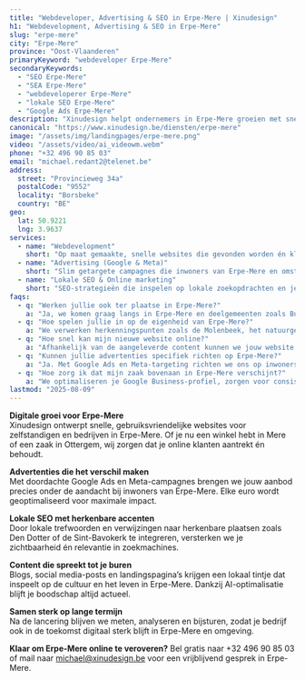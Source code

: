 ```yaml
---
title: "Webdeveloper, Advertising & SEO in Erpe-Mere | Xinudesign"
h1: "Webdevelopment, Advertising & SEO in Erpe-Mere"
slug: "erpe-mere"
city: "Erpe-Mere"
province: "Oost-Vlaanderen"
primaryKeyword: "webdeveloper Erpe-Mere"
secondaryKeywords:
  - "SEO Erpe-Mere"
  - "SEA Erpe-Mere"
  - "webdeveloperer Erpe-Mere"
  - "lokale SEO Erpe-Mere"
  - "Google Ads Erpe-Mere"
description: "Xinudesign helpt ondernemers in Erpe-Mere groeien met snelle websites, doelgerichte advertenties en lokale SEO op maat van jouw publiek."
canonical: "https://www.xinudesign.be/diensten/erpe-mere"
image: "/assets/img/landingpages/erpe-mere.png"
video: "/assets/video/ai_videowm.webm"
phone: "+32 496 90 85 03"
email: "michael.redant2@telenet.be"
address:
  street: "Provincieweg 34a"
  postalCode: "9552"
  locality: "Borsbeke"
  country: "BE"
geo:
  lat: 50.9221
  lng: 3.9637
services:
  - name: "Webdevelopment"
    short: "Op maat gemaakte, snelle websites die gevonden worden én klanten overtuigen."
  - name: "Advertising (Google & Meta)"
    short: "Slim getargete campagnes die inwoners van Erpe-Mere en omstreken rechtstreeks bereiken."
  - name: "Lokale SEO & Online marketing"
    short: "SEO-strategieën die inspelen op lokale zoekopdrachten en je zichtbaarheid vergroten."
faqs:
  - q: "Werken jullie ook ter plaatse in Erpe-Mere?"
    a: "Ja, we komen graag langs in Erpe-Mere en deelgemeenten zoals Burst, Mere, Ottergem en Vlekkem voor een persoonlijk gesprek."
  - q: "Hoe spelen jullie in op de eigenheid van Erpe-Mere?"
    a: "We verwerken herkenningspunten zoals de Molenbeek, het natuurgebied Den Dotter en lokale evenementen zoals de jaarmarkt in je content voor extra binding."
  - q: "Hoe snel kan mijn nieuwe website online?"
    a: "Afhankelijk van de aangeleverde content kunnen we jouw website vaak binnen 2 tot 3 weken lanceren."
  - q: "Kunnen jullie advertenties specifiek richten op Erpe-Mere?"
    a: "Ja. Met Google Ads en Meta-targeting richten we ons op inwoners van Erpe-Mere en omliggende regio’s voor maximale relevantie."
  - q: "Hoe zorg ik dat mijn zaak bovenaan in Erpe-Mere verschijnt?"
    a: "We optimaliseren je Google Business-profiel, zorgen voor consistente NAP-gegevens, bouwen lokale backlinks en verwerken trefwoorden zoals 'webdesigner Erpe-Mere' in je content."
lastmod: "2025-08-09"
---
```


**Digitale groei voor Erpe-Mere**  
Xinudesign ontwerpt snelle, gebruiksvriendelijke websites voor zelfstandigen en bedrijven in Erpe-Mere. Of je nu een winkel hebt in Mere of een zaak in Ottergem, wij zorgen dat je online klanten aantrekt én behoudt.

**Advertenties die het verschil maken**  
Met doordachte Google Ads en Meta-campagnes brengen we jouw aanbod precies onder de aandacht bij inwoners van Erpe-Mere. Elke euro wordt geoptimaliseerd voor maximale impact.

**Lokale SEO met herkenbare accenten**  
Door lokale trefwoorden en verwijzingen naar herkenbare plaatsen zoals Den Dotter of de Sint-Bavokerk te integreren, versterken we je zichtbaarheid én relevantie in zoekmachines.

**Content die spreekt tot je buren**  
Blogs, social media-posts en landingspagina’s krijgen een lokaal tintje dat inspeelt op de cultuur en het leven in Erpe-Mere. Dankzij AI-optimalisatie blijft je boodschap altijd actueel.

**Samen sterk op lange termijn**  
Na de lancering blijven we meten, analyseren en bijsturen, zodat je bedrijf ook in de toekomst digitaal sterk blijft in Erpe-Mere en omgeving.

**Klaar om Erpe-Mere online te veroveren?**
Bel gratis naar +32 496 90 85 03 of mail naar [michael@xinudesign.be](mailto:michael@xinudesign.be) voor een vrijblijvend gesprek in Erpe-Mere.
